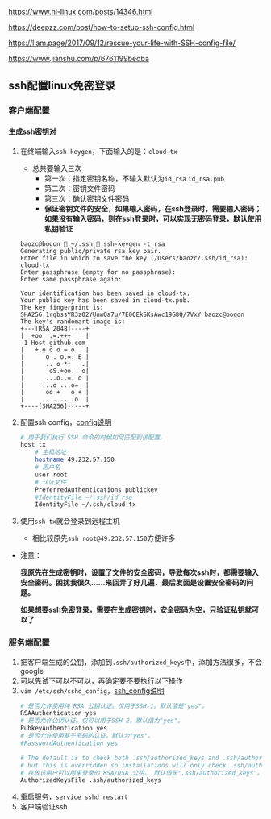https://www.hi-linux.com/posts/14346.html

https://deepzz.com/post/how-to-setup-ssh-config.html

https://liam.page/2017/09/12/rescue-your-life-with-SSH-config-file/

https://www.jianshu.com/p/6761199bedba

## ssh配置linux免密登录

### 客户端配置
#### 生成ssh密钥对
1. 在终端输入`ssh-keygen`，下面输入的是：`cloud-tx`
   - 总共要输入三次
     - 第一次：指定密钥名称，不输入默认为`id_rsa` `id_rsa.pub`
     - 第二次：密钥文件密码
     - 第三次：确认密钥文件密码
     - **保证密钥文件的安全，如果输入密码，在ssh登录时，需要输入密码；如果没有输入密码，则在ssh登录时，可以实现无密码登录，默认使用私钥验证**
    ```
    baozc@bogon  ~/.ssh  ssh-keygen -t rsa
    Generating public/private rsa key pair.
    Enter file in which to save the key (/Users/baozc/.ssh/id_rsa): cloud-tx
    Enter passphrase (empty for no passphrase):
    Enter same passphrase again:

    Your identification has been saved in cloud-tx.
    Your public key has been saved in cloud-tx.pub.
    The key fingerprint is:
    SHA256:1rgbssYR3z02YUnwQa7u/7E0QEkSKsAwc19G8Q/7VxY baozc@bogon
    The key's randomart image is:
    +---[RSA 2048]----+
    |  +oo  .=.+++    |
     1 Host github.com
    |   +.o o o =.o   |
    |      o . o.=. E |
    |      .. o *+   .|
    |       oS.+oo.  o|
    |      ...o..=. o |
    |     ...o ...o=  |
    |      oo +   o + |
    |     .. . ....o  |
    +----[SHA256]-----+
    ```

2. 配置ssh config，[config说明][bbd60b4b]
    ```bash
    # 用于我们执行 SSH 命令的时候如何匹配到该配置。
    host tx
        # 主机地址
    	hostname 49.232.57.150
        # 用户名
    	user root
        # 认证文件
    	PreferredAuthentications publickey
    	#IdentityFile ~/.ssh/id_rsa
    	IdentityFile ~/.ssh/cloud-tx
    ```
3. 使用`ssh tx`就会登录到远程主机
   - 相比较原先`ssh root@49.232.57.150`方便许多

- 注意：

    **我原先在生成密钥时，设置了文件的安全密码，导致每次ssh时，都需要输入安全密码。困扰我很久……来回弄了好几遍，最后发面是设置安全密码的问题。**

    **如果想要ssh免密登录，需要在生成密钥时，安全密码为空，只验证私钥就可以了**

### 服务端配置
1. 把客户端生成的公钥，添加到`.ssh/authorized_keys`中，添加方法很多，不会google
2. 可以先试下可以不可以，再确定要不要执行以下操作
3. `vim /etc/ssh/sshd_config`，[ssh_config说明][31d43572]
    ```bash
    # 是否允许使用纯 RSA 公钥认证。仅用于SSH-1。默认值是"yes"。
    RSAAuthentication yes
    # 是否允许公钥认证。仅可以用于SSH-2。默认值为"yes"。
    PubkeyAuthentication yes
    # 是否允许使用基于密码的认证。默认为"yes"。
    #PasswordAuthentication yes

    # The default is to check both .ssh/authorized_keys and .ssh/authorized_keys2
    # but this is overridden so installations will only check .ssh/authorized_keys
    # 存放该用户可以用来登录的 RSA/DSA 公钥。 默认值是".ssh/authorized_keys"。
    AuthorizedKeysFile .ssh/authorized_keys
    ```
4. 重启服务，`service sshd restart`
5. 客户端验证ssh


  [bbd60b4b]: https://deepzz.com/post/how-to-setup-ssh-config.html "config"
   [31d43572]: https://www.jianshu.com/p/e87bb207977c "ssh_config"
